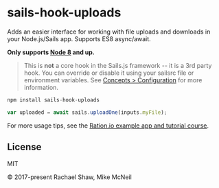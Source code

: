 # sails-hook-uploads

Adds an easier interface for working with file uploads and downloads in your Node.js/Sails app.  Supports ES8 async/await.

**Only supports [Node 8](https://nodejs.org) and up.**

> This is **not** a core hook in the Sails.js framework -- it is a 3rd party hook.  You can override or disable it using your sailsrc file or environment variables.  See [Concepts > Configuration](http://sailsjs.com/docs/concepts/configuration) for more information.


```js
npm install sails-hook-uploads
```

```js
var uploaded = await sails.uploadOne(inputs.myFile);
```

For more usage tips, see the [Ration.io example app and tutorial course](https://ration.io/).


## License

MIT

&copy; 2017-present  Rachael Shaw, Mike McNeil
